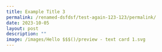 ```yaml
---
title: Example Title 3
permalink: /renamed-dsfdsf/test-again-123-123/permalink/
date: 2023-10-05
layout: post
description: ""
image: /images/Hello $$$()/preview - text card 1.svg
---
```

